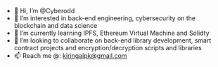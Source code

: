 - 👋 Hi, I’m @Cyberodd
- 👀 I’m interested in back-end engineering, cybersecurity on the blockchain and data science
- 🌱 I’m currently learning IPFS, Ethereum Virtual Machine and Solidty
- 💞️ I’m looking to collaborate on back-end library development, smart contract projects and encryption/decryption scripts and libraries
- 📫 Reach me @: kiringaipk@gmail.com

